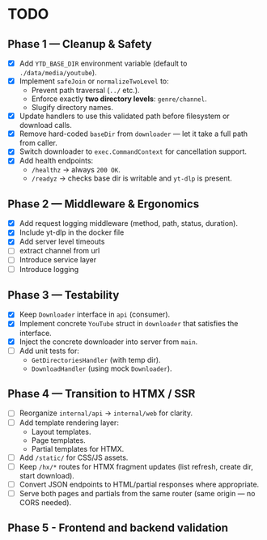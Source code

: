 # TODO

## Phase 1 — Cleanup & Safety
- [X] Add `YTD_BASE_DIR` environment variable (default to `./data/media/youtube`).
- [X] Implement `safeJoin` or `normalizeTwoLevel` to:
  - Prevent path traversal (`../` etc.).
  - Enforce exactly **two directory levels**: `genre/channel`.
  - Slugify directory names.
- [X] Update handlers to use this validated path before filesystem or download calls.
- [X] Remove hard-coded `baseDir` from `downloader` — let it take a full path from caller.
- [X] Switch downloader to `exec.CommandContext` for cancellation support.
- [X] Add health endpoints:
  - `/healthz` → always `200 OK`.
  - `/readyz` → checks base dir is writable and `yt-dlp` is present.

## Phase 2 — Middleware & Ergonomics
- [X] Add request logging middleware (method, path, status, duration).
- [X] Include yt-dlp in the docker file
- [X] Add server level timeouts
- [ ] extract channel from url
- [ ] Introduce service layer
- [ ] Introduce logging

## Phase 3 — Testability
- [X] Keep `Downloader` interface in `api` (consumer).
- [X] Implement concrete `YouTube` struct in `downloader` that satisfies the interface.
- [X] Inject the concrete downloader into server from `main`.
- [ ] Add unit tests for:
  - `GetDirectoriesHandler` (with temp dir).
  - `DownloadHandler` (using mock `Downloader`).

## Phase 4 — Transition to HTMX / SSR
- [ ] Reorganize `internal/api` → `internal/web` for clarity.
- [ ] Add template rendering layer:
  - Layout templates.
  - Page templates.
  - Partial templates for HTMX.
- [ ] Add `/static/` for CSS/JS assets.
- [ ] Keep `/hx/*` routes for HTMX fragment updates (list refresh, create dir, start download).
- [ ] Convert JSON endpoints to HTML/partial responses where appropriate.
- [ ] Serve both pages and partials from the same router (same origin — no CORS needed).

## Phase 5 - Frontend and backend validation

